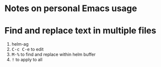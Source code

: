 # Notes on personal Emacs usage

# Find and replace text in multiple files

1. helm-ag
2. <kbd>C-c C-e</kbd> to edit
3. <kbd>M-%</kbd> to find and replace within helm buffer
4. <kbd>!</kbd> to apply to all


